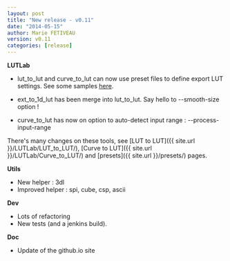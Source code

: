 ```yaml
---
layout: post
title: "New release - v0.11"
date: "2014-05-15"
author: Marie FETIVEAU
version: v0.11
categories: [release]
---
```


**LUTLab**
* lut_to_lut and curve_to_lut can now use preset files to define export LUT settings.
See some samples [here](https://github.com/mikrosimage/ColorPipe-tools/tree/master/utils/presets).

* ext_to_1d_lut has been merge into lut_to_lut. Say hello to  --smooth-size option !

* curve_to_lut has now on option to auto-detect input range : --process-input-range

There's many changes on these tools, see [LUT to LUT]({{ site.url }}/LUTLab/LUT_to_LUT/), [Curve to LUT]({{ site.url }}/LUTLab/Curve_to_LUT/) and [presets]({{ site.url }}/presets/) pages.

**Utils**
* New helper : 3dl
* Improved helper : spi, cube, csp, ascii


**Dev**
* Lots of refactoring
* New tests (and a jenkins build).

**Doc**
* Update of the github.io site
